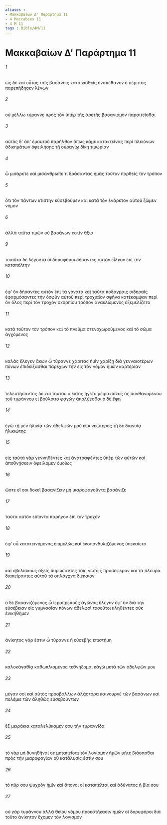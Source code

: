 ```yaml
---
aliases : 
- Μακκαβαίων Δ' Παράρτημα 11
- 4 Maccabees 11
- 4 M 11
tags : Bible/4M/11
---
```


# Μακκαβαίων Δ' Παράρτημα 11

###### 1
ὡς δὲ καὶ οὗτος ταῖς βασάνοις καταικισθεὶς ἐναπέθανεν ὁ πέμπτος παρεπήδησεν λέγων
###### 2
οὐ μέλλω τύραννε πρὸς τὸν ὑπὲρ τῆς ἀρετῆς βασανισμὸν παραιτεῖσθαι
###### 3
αὐτὸς δ' ἀπ' ἐμαυτοῦ παρῆλθον ὅπως κἀμὲ κατακτείνας περὶ πλειόνων ἀδικημάτων ὀφειλήσῃς τῇ οὐρανίῳ δίκῃ τιμωρίαν
###### 4
ὦ μισάρετε καὶ μισάνθρωπε τί δράσαντας ἡμᾶς τοῦτον πορθεῖς τὸν τρόπον
###### 5
ὅτι τὸν πάντων κτίστην εὐσεβοῦμεν καὶ κατὰ τὸν ἐνάρετον αὐτοῦ ζῶμεν νόμον
###### 6
ἀλλὰ ταῦτα τιμῶν οὐ βασάνων ἐστὶν ἄξια
###### 9
τοιαῦτα δὲ λέγοντα οἱ δορυφόροι δήσαντες αὐτὸν εἷλκον ἐπὶ τὸν καταπέλτην
###### 10
ἐφ' ὃν δήσαντες αὐτὸν ἐπὶ τὰ γόνατα καὶ ταῦτα ποδάγραις σιδηραῖς ἐφαρμόσαντες τὴν ὀσφὺν αὐτοῦ περὶ τροχιαῖον σφῆνα κατέκαμψαν περὶ ὃν ὅλος περὶ τὸν τροχὸν σκορπίου τρόπον ἀνακλώμενος ἐξεμελίζετο
###### 11
κατὰ τοῦτον τὸν τρόπον καὶ τὸ πνεῦμα στενοχωρούμενος καὶ τὸ σῶμα ἀγχόμενος
###### 12
καλάς ἔλεγεν ἄκων ὦ τύραννε χάριτας ἡμῖν χαρίζῃ διὰ γενναιοτέρων πόνων ἐπιδείξασθαι παρέχων τὴν εἰς τὸν νόμον ἡμῶν καρτερίαν
###### 13
τελευτήσαντος δὲ καὶ τούτου ὁ ἕκτος ἤγετο μειρακίσκος ὃς πυνθανομένου τοῦ τυράννου εἰ βούλοιτο φαγὼν ἀπολύεσθαι ὁ δὲ ἔφη
###### 14
ἐγὼ τῇ μὲν ἡλικίᾳ τῶν ἀδελφῶν μού εἰμι νεώτερος τῇ δὲ διανοίᾳ ἡλικιώτης
###### 15
εἰς ταὐτὰ γὰρ γεννηθέντες καὶ ἀνατραφέντες ὑπὲρ τῶν αὐτῶν καὶ ἀποθνῄσκειν ὀφείλομεν ὁμοίως
###### 16
ὥστε εἴ σοι δοκεῖ βασανίζειν μὴ μιαροφαγοῦντα βασάνιζε
###### 17
ταῦτα αὐτὸν εἰπόντα παρῆγον ἐπὶ τὸν τροχόν
###### 18
ἐφ' οὗ κατατεινόμενος ἐπιμελῶς καὶ ἐκσπονδυλιζόμενος ὑπεκαίετο
###### 19
καὶ ὀβελίσκους ὀξεῖς πυρώσαντες τοῖς νώτοις προσέφερον καὶ τὰ πλευρὰ διαπείραντες αὐτοῦ τὰ σπλάγχνα διέκαιον
###### 20
ὁ δὲ βασανιζόμενος ὦ ἱεροπρεποῦς ἀγῶνος ἔλεγεν ἐφ' ὃν διὰ τὴν εὐσέβειαν εἰς γυμνασίαν πόνων ἀδελφοὶ τοσοῦτοι κληθέντες οὐκ ἐνικήθημεν
###### 21
ἀνίκητος γάρ ἐστιν ὦ τύραννε ἡ εὐσεβὴς ἐπιστήμη
###### 22
καλοκἀγαθίᾳ καθωπλισμένος τεθνήξομαι κἀγὼ μετὰ τῶν ἀδελφῶν μου
###### 23
μέγαν σοὶ καὶ αὐτὸς προσβάλλων ἀλάστορα καινουργὲ τῶν βασάνων καὶ πολέμιε τῶν ἀληθῶς εὐσεβούντων
###### 24
ἓξ μειράκια καταλελύκαμέν σου τὴν τυραννίδα
###### 25
τὸ γὰρ μὴ δυνηθῆναί σε μεταπεῖσαι τὸν λογισμὸν ἡμῶν μήτε βιάσασθαι πρὸς τὴν μιαροφαγίαν οὐ κατάλυσίς ἐστίν σου
###### 26
τὸ πῦρ σου ψυχρὸν ἡμῖν καὶ ἄπονοι οἱ καταπέλται καὶ ἀδύνατος ἡ βία σου
###### 27
οὐ γὰρ τυράννου ἀλλὰ θείου νόμου προεστήκασιν ἡμῶν οἱ δορυφόροι διὰ τοῦτο ἀνίκητον ἔχομεν τὸν λογισμόν
